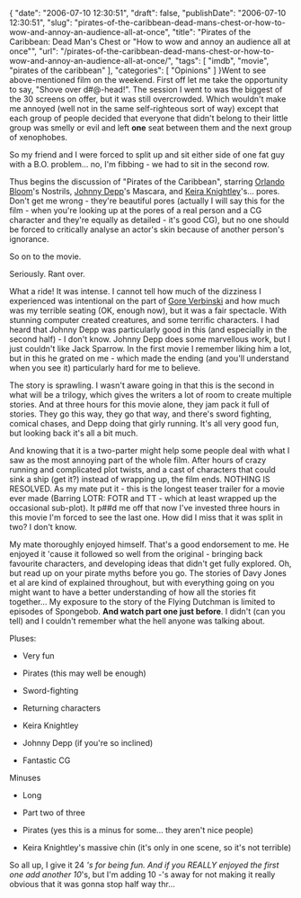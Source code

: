 {
    "date": "2006-07-10 12:30:51",
    "draft": false,
    "publishDate": "2006-07-10 12:30:51",
    "slug": "pirates-of-the-caribbean-dead-mans-chest-or-how-to-wow-and-annoy-an-audience-all-at-once",
    "title": "Pirates of the Caribbean: Dead Man's Chest or \"How to wow and annoy an audience all at once\"",
    "url": "\/pirates-of-the-caribbean-dead-mans-chest-or-how-to-wow-and-annoy-an-audience-all-at-once\/",
    "tags": [
        "imdb",
        "movie",
        "pirates of the caribbean"
    ],
    "categories": [
        "Opinions"
    ]
}Went to see above-mentioned film on the weekend. First off let me take
the opportunity to say, "Shove over d\#@-head!". The session I went to
was the biggest of the 30 screens on offer, but it was still
overcrowded. Which wouldn't make me annoyed (well not in the same
self-righteous sort of way) except that each group of people decided
that everyone that didn't belong to their little group was smelly or
evil and left **one** seat between them and the next group of
xenophobes.

So my friend and I were forced to split up and sit either side of one
fat guy with a B.O. problem... no, I'm fibbing - we had to sit in the
second row.

Thus begins the discussion of "Pirates of the Caribbean", starring
[Orlando
Bloom](http://www.imdb.com/name/nm0089217/ " http://www.imdb.com/name/nm0001745/ ")'s
Nostrils, [Johnny
Depp](http://www.imdb.com/name/nm0000136/ " http://www.imdb.com/name/nm0047549/ ")'s
Mascara, and [Keira
Knightley](http://www.imdb.com/name/nm0461136/ " http://www.imdb.com/name/nm0390903/ ")'s...
pores. Don't get me wrong - they're beautiful pores (actually I will say
this for the film - when you're looking up at the pores of a real person
and a CG character and they're equally as detailed - it's good CG), but
no one should be forced to critically analyse an actor's skin because of
another person's ignorance.

So on to the movie.

Seriously. Rant over.

What a ride! It was intense. I cannot tell how much of the dizziness I
experienced was intentional on the part of [Gore
Verbinski](http://www.imdb.com/name/nm0893659/ "IMDB Entry for Gore Verbinski")
and how much was my terrible seating (OK, enough now), but it was a fair
spectacle. With stunning computer created creatures, and some terrific
characters. I had heard that Johnny Depp was particularly good in this
(and especially in the second half) - I don't know. Johnny Depp does
some marvellous work, but I just couldn't like Jack Sparrow. In the
first movie I remember liking him a lot, but in this he grated on me -
which made the ending (and you'll understand when you see it)
particularly hard for me to believe.

The story is sprawling. I wasn't aware going in that this is the second
in what will be a trilogy, which gives the writers a lot of room to
create multiple stories. And at three hours for this movie alone, they
jam pack it full of stories. They go this way, they go that way, and
there's sword fighting, comical chases, and Depp doing that girly
running. It's all very good fun, but looking back it's all a bit much.

And knowing that it is a two-parter might help some people deal with
what I saw as the most annoying part of the whole film. After hours of
crazy running and complicated plot twists, and a cast of characters that
could sink a ship (get it?) instead of wrapping up, the film ends.
NOTHING IS RESOLVED. As my mate put it - this is the longest teaser
trailer for a movie ever made (Barring LOTR: FOTR and TT - which at
least wrapped up the occasional sub-plot). It p\#\#d me off that now
I've invested three hours in this movie I'm forced to see the last one.
How did I miss that it was split in two? I don't know.

My mate thoroughly enjoyed himself. That's a good endorsement to me. He
enjoyed it 'cause it followed so well from the original - bringing back
favourite characters, and developing ideas that didn't get fully
explored. Oh, but read up on your pirate myths before you go. The
stories of Davy Jones et al are kind of explained throughout, but with
everything going on you might want to have a better understanding of how
all the stories fit together... My exposure to the story of the Flying
Dutchman is limited to episodes of Spongebob. **And watch part one just
before**. I didn't (can you tell) and I couldn't remember what the hell
anyone was talking about.

Pluses:

-   Very fun

-   Pirates (this may well be enough)

-   Sword-fighting

-   Returning characters

-   Keira Knightley

-   Johnny Depp (if you're so inclined)

-   Fantastic CG

Minuses

-   Long

-   Part two of three

-   Pirates (yes this is a minus for some... they aren't nice people)

-   Keira Knightley's massive chin (it's only in one scene, so it's
    not terrible)

So all up, I give it 24 *'s for being fun. And if you REALLY enjoyed the
first one add another 10*'s, but I'm adding 10 -'s away for not making
it really obvious that it was gonna stop half way thr...